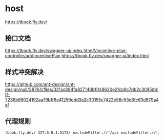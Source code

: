 # host

https://tbook.fly.dev/

## 接口文档

https://tbook.fly.dev/swagger-ui/index.html#/incentive-plan-controller/addIncentivePlan
https://tbook.fly.dev/swagger-ui/index.html


## 样式冲突解决
https://github.com/ant-design/ant-design/pull/38764/files/321ac894fa827146bf048620e2fcb9c7db2c3095#diff-7238b66024192aa79bff8e41259edd3a2c30155c7422b58c53e6fc63d679a4af


## 代理规则

```bash
tbook.fly.dev/ 127.0.0.1:5173/ excludeFilter://*/api excludeFilter://*/login
```